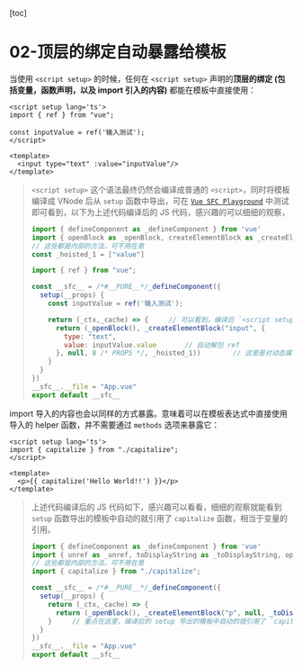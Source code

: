 [toc]

# 02-顶层的绑定自动暴露给模板
当使用 `<script setup>` 的时候，任何在 `<script setup>` 声明的**顶层的绑定 (包括变量，函数声明，以及 import 引入的内容)** 都能在模板中直接使用：

```vue
<script setup lang='ts'>
import { ref } from "vue";

const inputValue = ref('输入测试');
</script>

<template>
  <input type="text" :value="inputValue"/>
</template>
```

> `<script setup>` 这个语法最终仍然会编译成普通的 `<script>`，同时将模板编译成 VNode 后从 `setup` 函数中导出，可在 [`Vue SFC Playground`](https://sfc.vuejs.org/) 中测试即可看到，以下为上述代码编译后的 JS 代码，感兴趣的可以细细的观察，
>
> ```js
> import { defineComponent as _defineComponent } from 'vue'
> import { openBlock as _openBlock, createElementBlock as _createElementBlock } from "vue"
> // 这些都是内部的方法，可不用在意
> const _hoisted_1 = ["value"]
> 
> import { ref } from "vue";
> 
> const __sfc__ = /*#__PURE__*/_defineComponent({
>   setup(__props) {
>     const inputValue = ref('输入测试');
> 
>     return (_ctx,_cache) => {		// 可以看到，编译后 `<script setup>` 语法糖变成了<script> 并导出了模板 VNode 结构的函数，并且将模板中用到的值进行了自动解包
>       return (_openBlock(), _createElementBlock("input", {
>         type: "text",
>         value: inputValue.value		// 自动解包 ref
>       }, null, 8 /* PROPS */, _hoisted_1))		// 这里是对动态属性的标记，对 diff 算法的优化
>     }
>   }
> })
> __sfc__.__file = "App.vue"
> export default __sfc__
> ```

import 导入的内容也会以同样的方式暴露。意味着可以在模板表达式中直接使用导入的 helper 函数，并不需要通过 `methods` 选项来暴露它：

```vue
<script setup lang='ts'>
import { capitalize } from "./capitalize";
</script>

<template>
  <p>{{ capitalize('Hello World!!') }}</p>
</template>
```

> 上述代码编译后的 JS 代码如下，感兴趣可以看看，细细的观察就能看到 `setup` 函数导出的模板中自动的就引用了 `capitalize` 函数，相当于变量的引用。
>
> ```js
> import { defineComponent as _defineComponent } from 'vue'
> import { unref as _unref, toDisplayString as _toDisplayString, openBlock as _openBlock, createElementBlock as _createElementBlock } from "vue"
> // 这些都是内部的方法，可不用在意
> import { capitalize } from "./capitalize";
> 
> const __sfc__ = /*#__PURE__*/_defineComponent({
>   setup(__props) {
>     return (_ctx,_cache) => {
>       return (_openBlock(), _createElementBlock("p", null, _toDisplayString(_unref(capitalize)('Hello World!!')), 1 /* TEXT */))
>     }		// 重点在这里，编译后的 setup 导出的模板中自动的就引用了 `capitalize` 函数
>   }
> })
> __sfc__.__file = "App.vue"
> export default __sfc__
> ```

